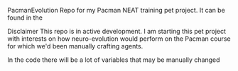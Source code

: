 PacmanEvolution
Repo for my Pacman NEAT training pet project. It can be found in the 

Disclaimer
This repo is in active development. I am starting this pet project with interests on how neuro-evolution would perform on the Pacman course for which we'd been manually crafting agents.


In the code there will be a lot of variables that may be manually changed

